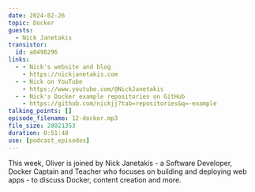 ```yaml
---
date: 2024-02-26
topic: Docker
guests:
  - Nick Janetakis
transistor:
  id: a0498296
links:
  - - Nick's website and blog
    - https://nickjanetakis.com
  - - Nick on YouTube
    - https://www.youtube.com/@NickJanetakis
  - - Nick's Docker example repositories on GitHub
    - https://github.com/nickjj?tab=repositories&q=-example
talking_points: []
episode_filename: 12-docker.mp3
file_size: 28021353
duration: 0:51:48
use: [podcast_episodes]
---
```


This week, Oliver is joined by Nick Janetakis - a Software Developer, Docker Captain and Teacher who focuses on building and deploying web apps - to discuss Docker, content creation and more.
